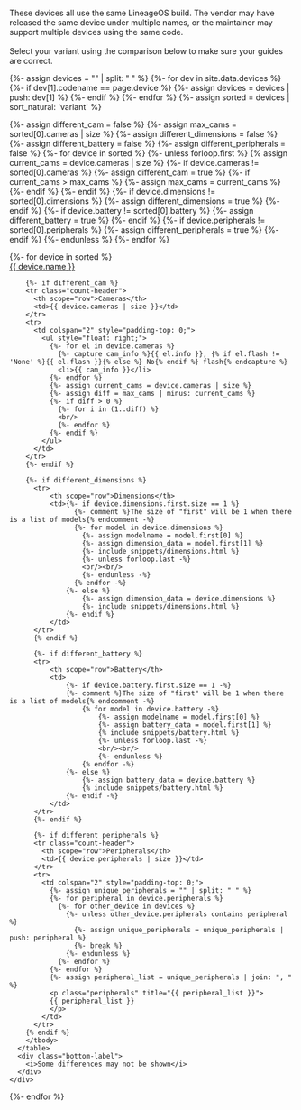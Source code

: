 <br/>
These devices all use the same LineageOS build. The vendor may have released the same device under multiple names,
or the maintainer may support multiple devices using the same code.<br/>
<br/>
Select your variant using the comparison below to make sure your guides are correct.

{%- assign devices = "" | split: " " %}
{%- for dev in site.data.devices %}
  {%- if dev[1].codename == page.device %}
    {%- assign devices = devices | push: dev[1] %}
  {%- endif %}
{%- endfor %}
{%- assign sorted = devices | sort_natural: 'variant' %}

{%- assign different_cam = false %}
{%- assign max_cams = sorted[0].cameras | size %}
{%- assign different_dimensions = false %}
{%- assign different_battery = false %}
{%- assign different_peripherals = false %}
{%- for device in sorted %}
  {%- unless forloop.first %}
    {% assign current_cams = device.cameras | size %}
    {%- if device.cameras != sorted[0].cameras %}
      {%- assign different_cam = true %}
      {%- if current_cams > max_cams %}
        {%- assign max_cams = current_cams %}
      {%- endif %}
    {%- endif %}
    {%- if device.dimensions != sorted[0].dimensions %}
      {%- assign different_dimensions = true %}
    {%- endif %}
    {%- if device.battery != sorted[0].battery %}
      {%- assign different_battery = true %}
    {%- endif %}
    {%- if device.peripherals != sorted[0].peripherals %}
      {%- assign different_peripherals = true %}
    {%- endif %}
  {%- endunless %}
{%- endfor %}

<div class="variants">
  {%- for device in sorted %}
  <div class="variant-item" onClick="location.href='{{ device | device_link }}'">
    <div class="variant-title">
      <a href="{{ device | device_link }}" class="device_link">{{ device.name }}</a>
    </div>
    <div class="variant-content">
      <table class="deviceinfo table variant_info">
        <tbody>

        {%- if different_cam %}
        <tr class="count-header">
          <th scope="row">Cameras</th>
          <td>{{ device.cameras | size }}</td>
        </tr>
        <tr>
          <td colspan="2" style="padding-top: 0;">
            <ul style="float: right;">
              {%- for el in device.cameras %}
                {%- capture cam_info %}{{ el.info }}, {% if el.flash != 'None' %}{{ el.flash }}{% else %} No{% endif %} flash{% endcapture %}
                <li>{{ cam_info }}</li>
              {%- endfor %}
              {%- assign current_cams = device.cameras | size %}
              {%- assign diff = max_cams | minus: current_cams %}
              {%- if diff > 0 %}
                {%- for i in (1..diff) %}
                <br/>
                {%- endfor %}
              {%- endif %}
            </ul>
          </td>
        </tr>
        {%- endif %}

        {%- if different_dimensions %}
          <tr>
              <th scope="row">Dimensions</th>
              <td>{%- if device.dimensions.first.size == 1 %}
                    {%- comment %}The size of "first" will be 1 when there is a list of models{% endcomment -%}
                    {%- for model in device.dimensions %}
                      {%- assign modelname = model.first[0] %}
                      {%- assign dimension_data = model.first[1] %}
                      {%- include snippets/dimensions.html %}
                      {%- unless forloop.last -%}
                      <br/><br/>
                      {%- endunless -%}
                    {% endfor -%}
                  {%- else %}
                      {%- assign dimension_data = device.dimensions %}
                      {%- include snippets/dimensions.html %}
                  {%- endif %}
              </td>
          </tr>
          {% endif %}

          {%- if different_battery %}
          <tr>
              <th scope="row">Battery</th>
              <td>
                  {%- if device.battery.first.size == 1 -%}
                  {%- comment %}The size of "first" will be 1 when there is a list of models{% endcomment -%}
                      {% for model in device.battery -%}
                          {%- assign modelname = model.first[0] %}
                          {%- assign battery_data = model.first[1] %}
                          {% include snippets/battery.html %}
                          {%- unless forloop.last -%}
                          <br/><br/>
                          {%- endunless %}
                      {% endfor -%}
                  {%- else %}
                      {%- assign battery_data = device.battery %}
                      {% include snippets/battery.html %}
                  {%- endif -%}
              </td>
          </tr>
          {%- endif %}

          {%- if different_peripherals %}
          <tr class="count-header">
            <th scope="row">Peripherals</th>
            <td>{{ device.peripherals | size }}</td>
          </tr>
          <tr>
            <td colspan="2" style="padding-top: 0;">
              {%- assign unique_peripherals = "" | split: " " %}
              {%- for peripheral in device.peripherals %}
                {%- for other_device in devices %}
                  {%- unless other_device.peripherals contains peripheral %}
                    {%- assign unique_peripherals = unique_peripherals | push: peripheral %}
                    {%- break %}
                  {%- endunless %}
                {%- endfor %}
              {%- endfor %}
              {%- assign peripheral_list = unique_peripherals | join: ", " %}
              <p class="peripherals" title="{{ peripheral_list }}">
              {{ peripheral_list }}
              </p>
            </td>
          </tr>
        {% endif %}
        </tbody>
      </table>
      <div class="bottom-label">
        <i>Some differences may not be shown</i>
      </div>
    </div>
  </div>
  {%- endfor %}
</div>
